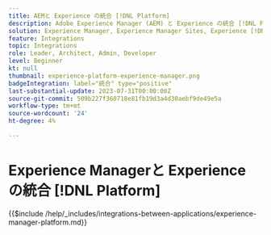 ```yaml
---
title: AEMと Experience の統合 [!DNL Platform]
description: Adobe Experience Manager (AEM) と Experience の統合 [!DNL Platform] データの価値を最大化する
solution: Experience Manager, Experience Manager Sites, Experience [!DNL Platform]
feature: Integrations
topic: Integrations
role: Leader, Architect, Admin, Developer
level: Beginner
kt: null
thumbnail: experience-platform-experience-manager.png
badgeIntegration: label="統合" type="positive"
last-substantial-update: 2023-07-31T00:00:00Z
source-git-commit: 509b227f360718e81fb19d3a4d30aebf9de49e5a
workflow-type: tm+mt
source-wordcount: '24'
ht-degree: 4%

---
```



# Experience Managerと Experience の統合 [!DNL Platform]

{{$include /help/_includes/integrations-between-applications/experience-manager-platform.md}}

